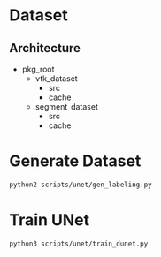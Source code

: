 # Dataset
## Architecture
* pkg\_root
  * vtk\_dataset
    * src
    * cache
  * segment\_dataset
    * src
    * cache
##

# Generate Dataset

```bash
python2 scripts/unet/gen_labeling.py
```


# Train UNet

```bash
python3 scripts/unet/train_dunet.py
```

